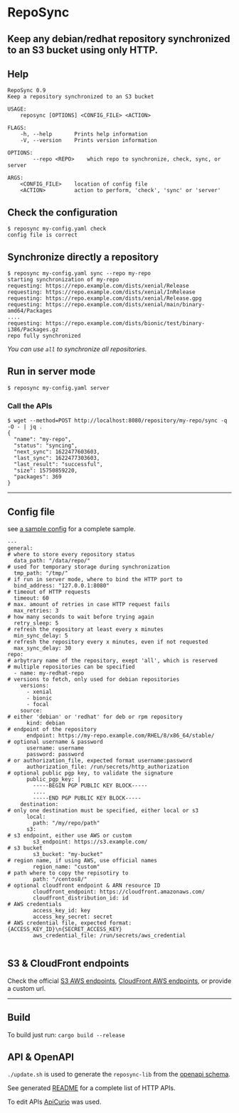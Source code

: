 # RepoSync

Keep any debian/redhat repository synchronized to an S3 bucket using only HTTP.
---

## Help
```
RepoSync 0.9
Keep a repository synchronized to an S3 bucket

USAGE:
    reposync [OPTIONS] <CONFIG_FILE> <ACTION>

FLAGS:
    -h, --help       Prints help information
    -V, --version    Prints version information

OPTIONS:
        --repo <REPO>    which repo to synchronize, check, sync, or server

ARGS:
    <CONFIG_FILE>    location of config file
    <ACTION>         action to perform, 'check', 'sync' or 'server'
```

## Check the configuration
```
$ reposync my-config.yaml check
config file is correct
```

## Synchronize directly a repository
```
$ reposync my-config.yaml sync --repo my-repo
starting synchronization of my-repo
requesting: https://repo.example.com/dists/xenial/Release
requesting: https://repo.example.com/dists/xenial/InRelease
requesting: https://repo.example.com/dists/xenial/Release.gpg
requesting: https://repo.example.com/dists/xenial/main/binary-amd64/Packages
....
requesting: https://repo.example.com/dists/bionic/test/binary-i386/Packages.gz
repo fully synchronized
```
_You can use `all` to synchronize all repositories._

## Run in server mode
```
$ reposync my-config.yaml server
```

### Call the APIs
```
$ wget --method=POST http://localhost:8080/repository/my-repo/sync -q -O - | jq .
{
  "name": "my-repo",
  "status": "syncing",
  "next_sync": 1622477603603,
  "last_sync": 1622477303603,
  "last_result": "successful",
  "size": 15750859220,
  "packages": 369
}
```

---

## Config file

see [a sample config](samples/config.yaml) for a complete sample.
```
---
general:
# where to store every repository status
  data_path: "/data/repo/"
# used for temporary storage during synchronization
  tmp_path: "/tmp/"
# if run in server mode, where to bind the HTTP port to
  bind_address: "127.0.0.1:8080"
# timeout of HTTP requests
  timeout: 60
# max. amount of retries in case HTTP request fails
  max_retries: 3
# how many seconds to wait before trying again
  retry_sleep: 5
# refresh the repository at least every x minutes
  min_sync_delay: 5
# refresh the repository every x minutes, even if not requested
  max_sync_delay: 30
repo:
# arbytrary name of the repository, exept 'all', which is reserved
# multiple repositories can be specified
  - name: my-redhat-repo
# versions to fetch, only used for debian repositories
    versions:
      - xenial
      - bionic
      - focal
    source:
# either 'debian' or 'redhat' for deb or rpm repository
      kind: debian
# endpoint of the repository
      endpoint: https://my-repo.example.com/RHEL/8/x86_64/stable/
# optional username & password
      username: username
      password: password
# or authorization_file, expected format username:password
      authorization_file: /run/secrets/http_authorization
# optional public pgp key, to validate the signature
      public_pgp_key: |
        -----BEGIN PGP PUBLIC KEY BLOCK-----
        ....
        -----END PGP PUBLIC KEY BLOCK-----
    destination:
# only one destination must be specified, either local or s3
      local:
        path: "/my/repo/path"
      s3:
# s3 endpoint, either use AWS or custom
        s3_endpoint: https://s3.example.com/
# s3 bucket
        s3_bucket: "my-bucket"
# region name, if using AWS, use official names
        region_name: "custom"
# path where to copy the repisotiry to
        path: "/centos8/"
# optional cloudfront endpoint & ARN resource ID
        cloudfront_endpoint: https://cloudfront.amazonaws.com/
        cloudfront_distribution_id: id
# AWS credentials
        access_key_id: key
        access_key_secret: secret
# AWS credential file, expected format: {ACCESS_KEY_ID}\n{SECRET_ACCESS_KEY}
        aws_credential_file: /run/secrets/aws_credential


```

## S3 & CloudFront endpoints

Check the official [S3 AWS endpoints](https://docs.aws.amazon.com/general/latest/gr/s3.html), [CloudFront AWS endpoints](https://docs.aws.amazon.com/general/latest/gr/cf_region.html), or provide a custom url.

---
## Build 
To build just run:
 ```cargo build --release```
 
## API & OpenAPI
`./update.sh` is used to generate the `reposync-lib` from the [openapi schema](generated/api/openapi.yaml).
 
See generated [README](generated/README.md) for a complete list of HTTP APIs.

To edit APIs [ApiCurio](https://studio.apicur.io/) was used.